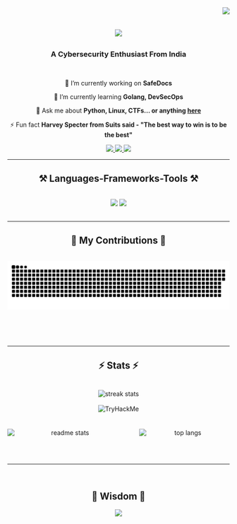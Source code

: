 <img align="right" src="https://visitor-badge.laobi.icu/badge?page_id=shivang1209-dot.shivang1209-dot" />

<h1 align="center">
    <img src="https://readme-typing-svg.herokuapp.com/?font=Righteous&size=35&center=true&vCenter=true&width=500&height=70&duration=4000&lines=Hi+There!+👋;+I'm+Shivang+Tiwari!;" />
</h1>

<h3 align="center">A Cybersecurity Enthusiast From India </h3>

<br/>

<div align="center">

 🔭 I’m currently working on **SafeDocs**
 
 🌱 I’m currently learning **Golang, DevSecOps**

💬 Ask me about **Python, Linux, CTFs... or anything [here](https://github.com/shivang1209-dot/shivang1209-dot/issues)**

⚡ Fun fact **Harvey Specter from Suits said - "The best way to win is to be the best"**

 </div>
 
<div align="center"> 
  <a href="mailto:shivangtiwari2415@@gmail.com">
    <img src="https://img.shields.io/badge/Gmail-333333?style=for-the-badge&logo=gmail&logoColor=red" />
  </a>
  <a href="https://linkedin.com/in/shivang-tiwari2415" target="_blank">
    <img src="https://img.shields.io/badge/LinkedIn-0077B5?style=for-the-badge&logo=linkedin&logoColor=white" target="_blank" />
  </a>
  <a href="https://instagram.com/sh1v4ng" target="_blank">
     <img src="https://img.shields.io/badge/Instagram-FF5722?style=for-the-badge&logo=instagram&logoColor=white" target="_blank" /> <!-- sqlite, safari, google-chrome are other good icon options -->
  </a>
</div>

 <hr/>
 
<h2 align="center">⚒️ Languages-Frameworks-Tools ⚒️</h2>
<br/>
<div align="center">
    <img src="https://skillicons.dev/icons?i=linux,python,bash,powershell,kali,html,css,electron,vscode" />
    <img src="https://skillicons.dev/icons?i=ubuntu,go,c,mysql,sqlite,postman,github,git,vim,docker" /><br>
</div>

<br/>
<hr/>

<div align="center">
  <h2>🐍 My Contributions 🐍</h2>
  <br>
  <img alt="snake eating my contributions" src="https://raw.githubusercontent.com/shivang1209-dot/shivang1209-dot/output/github-contribution-grid-snake.svg" />
  
  <br/><br/><br/>
</div>

<hr/>

<h2 align="center">⚡ Stats ⚡</h2>
<br>
<div align="center">
  <!-- First Image Centered on One Line -->
  <img width="390" src="https://streak-stats.demolab.com/?user=shivang1209-dot&count_private=true&theme=react&border_radius=10" alt="streak stats" />
  <br/><br/>

  <!-- TryHackMe Badge Centered on One Line -->
  <img width="200" src="https://tryhackme-badges.s3.amazonaws.com/S4vi0ur.png" alt="TryHackMe" />
  <br/><br/>

  <!-- Remaining Two Images on the Last Line with Adjusted Widths -->
  <div style="display: flex; justify-content: center; gap: 30px; margin-top: 20px;">
    <img width="425" src="https://github-readme-stats.vercel.app/api?username=shivang1209-dot&count_private=true&show_icons=true&theme=react&rank_icon=github&border_radius=10" alt="readme stats" />
    <img width="325" src="https://github-readme-stats.vercel.app/api/top-langs/?username=shivang1209-dot&hide=HTML&langs_count=8&layout=compact&theme=react&border_radius=10&size_weight=0.5&count_weight=0.5&exclude_repo=github-readme-stats" alt="top langs" />
  </div>
</div>



<br/><br/>

<hr/>

<br/>

<div align="center">
<h2 align="center">💬 Wisdom 💬</h2>
    
![](https://quotes-github-readme.vercel.app/api?type=horizontal&theme=radical)
</div>

<br/>
